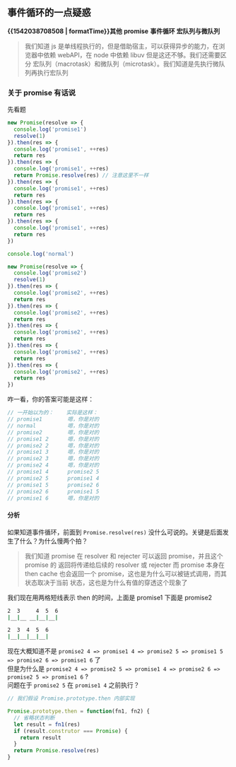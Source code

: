## 事件循环的一点疑惑

<b class="update-time">{{1542038708508 | formatTime}}</b><b class="type">其他</b>
<b class='kw'>promise</b> <b class='kw'>事件循环</b> <b class='kw'>宏队列与微队列</b>

> 我们知道 js 是单线程执行的，但是借助宿主，可以获得异步的能力，在浏览器中依赖 webAPI，在 node 中依赖 libuv
但是这还不够。我们还需要区分 宏队列（macrotask）和微队列（microtask）。我们知道是先执行微队列再执行宏队列

### 关于 promise 有话说

先看题

```js
new Promise(resolve => {
  console.log('promise1')
  resolve(1)
}).then(res => {
  console.log('promise1', ++res)
  return res
}).then(res => {
  console.log('promise1', ++res)
  return Promise.resolve(res) // 注意这里不一样
}).then(res => {
  console.log('promise1', ++res)
  return res
}).then(res => {
  console.log('promise1', ++res)
  return res
}).then(res => {
  console.log('promise1', ++res)
  return res
})

console.log('normal')

new Promise(resolve => {
  console.log('promise2')
  resolve(1)
}).then(res => {
  console.log('promise2', ++res)
  return res
}).then(res => {
  console.log('promise2', ++res)
  return res
}).then(res => {
  console.log('promise2', ++res)
  return res
}).then(res => {
  console.log('promise2', ++res)
  return res
}).then(res => {
  console.log('promise2', ++res)
  return res
})
```

咋一看，你的答案可能是这样：

```js
// 一开始以为的：    实际是这样：
// promise1        嗯，你是对的
// normal          嗯，你是对的
// promise2        嗯，你是对的
// promise1 2      嗯，你是对的
// promise2 2      嗯，你是对的
// promise1 3      嗯，你是对的
// promise2 3      嗯，你是对的
// promise2 4      嗯，你是对的
// promise1 4      promise2 5
// promise2 5      promise1 4
// promise1 5      promise2 6
// promise2 6      promise1 5
// promise1 6      嗯，你是对的
```

#### 分析

如果知道事件循环，前面到 `Promise.resolve(res)` 没什么可说的。关键是后面发生了什么？为什么慢两个拍？

> 我们知道 promise 在 resolver 和 rejecter 可以返回 promise，并且这个 promise 的 返回将传递给后续的 resolver 或 rejecter
而 promise 本身在 then cache 也会返回一个 promise，这也是为什么可以被链式调用，而其状态取决于当前 状态，这也是为什么有值的穿透这个现象了

我们现在用两格短线表示 then 的时间，上面是 promise1 下面是 promise2  
```sh
2  3     4  5  6
|__|__ __|__|__|

2  3  4  5  6
|__|__|__|__|
```

现在大概知道不是 `promise2 4 => promise1 4 => promise2 5 => promise1 5 => promise2 6 => promise1 6` 了  
但是为什么是 `promise2 4 => promise2 5 => promise1 4 => promise2 6 => promise2 5 => promise1 6` ?  
问题在于 `promise2 5` 在 `promise1 4` 之前执行？

```js
// 我们假设 Promise.prototype.then 内部实现

Promise.prototype.then = function(fn1, fn2) {
  // 省略状态判断
  let result = fn1(res)
  if (result.construtor === Promise) {
    return result
  }
  return Promise.resolve(res)
}
```
